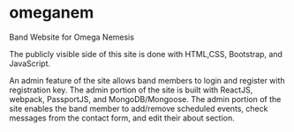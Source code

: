 # omeganem
Band Website for Omega Nemesis

The publicly visible side of this site is done with HTML,CSS, Bootstrap, and JavaScript.

An admin feature of the site allows band members to login and register with registration key. The admin portion of the site is built with
ReactJS, webpack, PassportJS, and MongoDB/Mongoose. The admin portion of the site enables the band member to add/remove scheduled events,
check messages from the contact form, and edit their about section.
